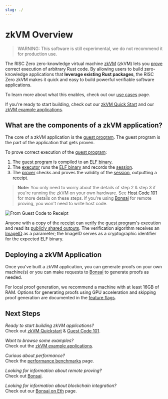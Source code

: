 ```yaml
---
slug: ./
---
```


# zkVM Overview

> WARNING: This software is still experimental, we do not recommend it for
> production use.

The RISC Zero zero-knowledge virtual machine [zkVM] (zkVM) lets you [prove]
correct execution of arbitrary Rust code. By allowing users to build
zero-knowledge applications that **leverage existing Rust packages**, the RISC
Zero zkVM makes it quick and easy to build powerful verifiable software
applications.

To learn more about what this enables, check out our [use cases] page.

If you're ready to start building, check out our [zkVM Quick Start][quickstart]
and our [zkVM example applications][examples].

## What are the components of a zkVM application?

The core of a zkVM application is the [guest program].
The guest program is the part of the application that gets proven.

To prove correct execution of the [guest program]:

1. The [guest program] is compiled to an [ELF binary]. <br/>
2. The [executor] runs the [ELF binary] and records the [session].
3. The [prover] checks and proves the validity of the [session], outputting a
   [receipt].

> **Note:** You only need to worry about the details of step 2 & step 3 if
> you're running the zkVM on your own hardware. See [Host Code 101][host program] for more details on these steps. If you're using [Bonsai] for remote
> proving, you won't need to write host code.

![From Guest Code to Receipt](/diagrams/from-rust-to-receipt.png)

Anyone with a copy of the [receipt] can [verify] the [guest program]'s execution
and read its [publicly shared outputs][journal]. The verification algorithm
receives an [ImageID] as a parameter; the ImageID serves as a cryptographic
identifier for the expected ELF binary.

## Deploying a zkVM Application

Once you've built a zkVM application, you can generate proofs on your own
machine(s) or you can make requests to [Bonsai] to generate proofs as needed.

For local proof generation, we recommend a machine with at least 16GB of RAM.
Options for generating proofs using GPU acceleration and skipping proof
generation are documented in the [feature flags].

## Next Steps

_Ready to start building zkVM applications?_ <br/>
Check out [zkVM Quickstart][quickstart] & [Guest Code 101][guest program].

_Want to browse some examples?_ <br/>
Check out the [zkVM example applications][examples].

_Curious about performance?_ <br/>
Check the [performance benchmarks][benchmarks] page.

_Looking for information about remote proving?_ <br/>
Check out [Bonsai].

_Looking for information about blockchain integration?_ <br/>
Check out our [Bonsai on Eth] page.

[benchmarks]: ./benchmarks.md
[Bonsai]: ../generating-proofs/remote-proving.md
[Bonsai on Eth]: ../blockchain-integration/bonsai-on-eth.md
[examples]: ./examples.md
[imageID]: /terminology#image-id
[receipt]: ./receipts.md
[ELF binary]: /terminology#elf-binary
[executor]: /terminology#executor
[feature flags]: https://github.com/risc0/risc0#feature-flags
[guest program]: ./guest-code-101.md
[host program]: ./host-code-101.md
[journal]: /terminology#journal
[prove]: /terminology#validity-proof
[prover]: /terminology#prover
[quickstart]: ./quickstart.md
[session]: /terminology#session
[use cases]: ../use-cases.md
[verify]: /terminology#verify
[zkVM]: /terminology#zero-knowledge-virtual-machine-zkvm
